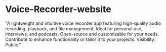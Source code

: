 # Voice-Recorder-website
"A lightweight and intuitive voice recorder app featuring high-quality audio recording, playback, and file management. Ideal for personal use, interviews, and podcasts. Open-source and customizable for your needs. Contribute to enhance functionality or tailor it to your projects. Visibility: Public."
